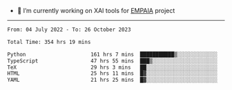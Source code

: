 - 🔭 I’m currently working on XAI tools for [EMPAIA](https://en.empaia.org/) project

---

<!--START_SECTION:waka-->

```txt
From: 04 July 2022 - To: 26 October 2023

Total Time: 354 hrs 19 mins

Python                     161 hrs 7 mins  ███████████▒░░░░░░░░░░░░░   45.47 %
TypeScript                 47 hrs 55 mins  ███▒░░░░░░░░░░░░░░░░░░░░░   13.53 %
TeX                        29 hrs 3 mins   ██░░░░░░░░░░░░░░░░░░░░░░░   08.20 %
HTML                       25 hrs 11 mins  █▓░░░░░░░░░░░░░░░░░░░░░░░   07.11 %
YAML                       21 hrs 25 mins  █▓░░░░░░░░░░░░░░░░░░░░░░░   06.05 %
```

<!--END_SECTION:waka-->
